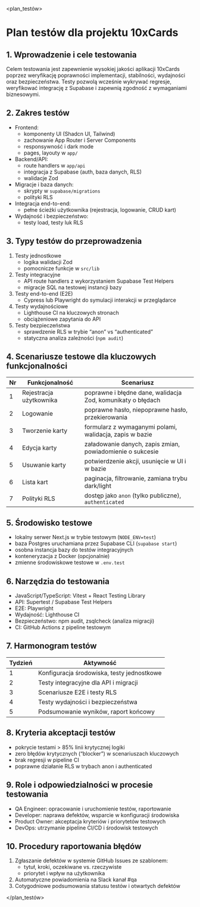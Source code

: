 <plan_testów>

# Plan testów dla projektu 10xCards

## 1. Wprowadzenie i cele testowania

Celem testowania jest zapewnienie wysokiej jakości aplikacji 10xCards poprzez weryfikację poprawności implementacji, stabilności, wydajności oraz bezpieczeństwa. Testy pozwolą wcześnie wykrywać regresje, weryfikować integrację z Supabase i zapewnią zgodność z wymaganiami biznesowymi.

## 2. Zakres testów

- Frontend:
  - komponenty UI (Shadcn UI, Tailwind)
  - zachowanie App Router i Server Components
  - responsywność i dark mode
  - pages, layouty w `app/`
- Backend/API:
  - route handlers w `app/api`
  - integracja z Supabase (auth, baza danych, RLS)
  - walidacje Zod
- Migracje i baza danych:
  - skrypty w `supabase/migrations`
  - polityki RLS
- Integracja end-to-end:
  - pełne ścieżki użytkownika (rejestracja, logowanie, CRUD kart)
- Wydajność i bezpieczeństwo:
  - testy load, testy luk RLS

## 3. Typy testów do przeprowadzenia

1. Testy jednostkowe
   - logika walidacji Zod
   - pomocnicze funkcje w `src/lib`
2. Testy integracyjne
   - API route handlers z wykorzystaniem Supabase Test Helpers
   - migracje SQL na testowej instancji bazy
3. Testy end-to-end (E2E)
   - Cypress lub Playwright do symulacji interakcji w przeglądarce
4. Testy wydajnościowe
   - Lighthouse CI na kluczowych stronach
   - obciążeniowe zapytania do API
5. Testy bezpieczeństwa
   - sprawdzenie RLS w trybie “anon” vs “authenticated”
   - statyczna analiza zależności (`npm audit`)

## 4. Scenariusze testowe dla kluczowych funkcjonalności

| Nr  | Funkcjonalność          | Scenariusz                                                  |
| --- | ----------------------- | ----------------------------------------------------------- |
| 1   | Rejestracja użytkownika | poprawne i błędne dane, walidacja Zod, komunikaty o błędach |
| 2   | Logowanie               | poprawne hasło, niepoprawne hasło, przekierowania           |
| 3   | Tworzenie karty         | formularz z wymaganymi polami, walidacja, zapis w bazie     |
| 4   | Edycja karty            | załadowanie danych, zapis zmian, powiadomienie o sukcesie   |
| 5   | Usuwanie karty          | potwierdzenie akcji, usunięcie w UI i w bazie               |
| 6   | Lista kart              | paginacja, filtrowanie, zamiana trybu dark/light            |
| 7   | Polityki RLS            | dostęp jako `anon` (tylko publiczne), `authenticated`       |

## 5. Środowisko testowe

- lokalny serwer Next.js w trybie testowym (`NODE_ENV=test`)
- baza Postgres uruchamiana przez Supabase CLI (`supabase start`)
- osobna instancja bazy do testów integracyjnych
- konteneryzacja z Docker (opcjonalnie)
- zmienne środowiskowe testowe w `.env.test`

## 6. Narzędzia do testowania

- JavaScript/TypeScript: Vitest + React Testing Library
- API: Supertest / Supabase Test Helpers
- E2E: Playwright
- Wydajność: Lighthouse CI
- Bezpieczeństwo: npm audit, zsqlcheck (analiza migracji)
- CI: GitHub Actions z pipeline testowym

## 7. Harmonogram testów

| Tydzień | Aktywność                                  |
| ------- | ------------------------------------------ |
| 1       | Konfiguracja środowiska, testy jednostkowe |
| 2       | Testy integracyjne dla API i migracji      |
| 3       | Scenariusze E2E i testy RLS                |
| 4       | Testy wydajności i bezpieczeństwa          |
| 5       | Podsumowanie wyników, raport końcowy       |

## 8. Kryteria akceptacji testów

- pokrycie testami > 85% linii krytycznej logiki
- zero błędów krytycznych (“blocker”) w scenariuszach kluczowych
- brak regresji w pipeline CI
- poprawne działanie RLS w trybach anon i authenticated

## 9. Role i odpowiedzialności w procesie testowania

- QA Engineer: opracowanie i uruchomienie testów, raportowanie
- Developer: naprawa defektów, wsparcie w konfiguracji środowiska
- Product Owner: akceptacja kryteriów i priorytetów testowych
- DevOps: utrzymanie pipeline CI/CD i środowisk testowych

## 10. Procedury raportowania błędów

1. Zgłaszanie defektów w systemie GitHub Issues ze szablonem:
   - tytuł, kroki, oczekiwane vs. rzeczywiste
   - priorytet i wpływ na użytkownika
2. Automatyczne powiadomienia na Slack kanał #qa
3. Cotygodniowe podsumowania statusu testów i otwartych defektów

</plan_testów>

